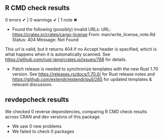 ## R CMD check results
0 errors ✔ | 0 warnings ✔ | 1 note ✖

*  Found the following (possibly) invalid URLs:
    URL: https://crates.io/crates/cargo-license
      From: man/write_license_note.Rd
      Status: 404
      Message: Not Found

This url is valid, but it returns 404 if no Accept header is specified, which is what happens when it is automatically scanned.
See https://github.com/rust-lang/crates.io/issues/788 for details.

* Patch release is needed to synchronize templates with the new Rust 1.70 version.
  See https://releases.rs/docs/1.70.0/ for Rust release notes and https://github.com/extendr/rextendr/pull/285 for updated templates & relevant discussion.

## revdepcheck results

We checked 0 reverse dependencies, comparing R CMD check results across CRAN and dev versions of this package.

 * We saw 0 new problems
 * We failed to check 0 packages
